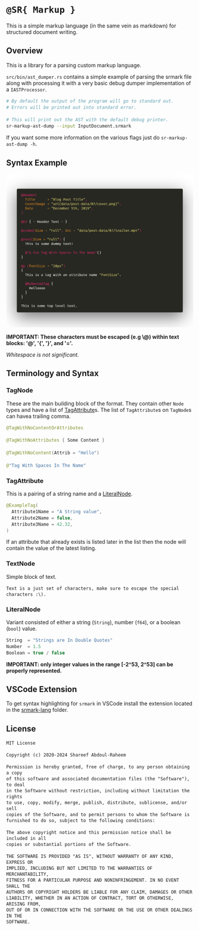 # `@SR{ Markup }`

This is a simple markup language (in the same vein as markdown) for structured document writing.

## Overview

This is a library for a parsing custom markup language.

`src/bin/ast_dumper.rs` contains a simple example of parsing the srmark file
along with processing it with a very basic debug dumper implementation of a `IASTProcessor`.

```bash
# By default the output of the program will go to standard out.
# Errors will be printed out into standard error.

# This will print out the AST with the default debug printer.
sr-markup-ast-dump --input InputDocument.srmark
```

If you want some more information on the various flags just do `sr-markup-ast-dump -h`.

## Syntax Example

![Example syntax](images/syntax_example.png)

**IMPORTANT: These characters must be escaped (e.g \\@) within text blocks: '@', '{', '}', and '='.**

_Whitespace is not significant._

## Terminology and Syntax

### TagNode
These are the main building block of the format. They contain other `Node` types
and have a list of [TagAttribute](#TagAttribute)s.
The list of `TagAttribute`s on `TagNode`s can havea trailing comma.
```swift
@TagWithNoContentOrAttributes

@TagWithNoAttributes { Some Content }

@TagWithNoContent(Attrib = "Hello")

@"Tag With Spaces In The Name"
```

### TagAttribute
This is a pairing of a string name and a [LiteralNode](#LiteralNode).
```swift
@ExampleTag(
  Attribute1Name = "A String value",
  Attribute2Name = false,
  Attribute3Name = 42.32,
)
```
If an attribute that already exists is listed later in the list then 
the node will contain the value of the latest listing.


### TextNode
Simple block of text.
```
Text is a just set of characters, make sure to escape the special
characters :\).
```
### LiteralNode
Variant consisted of either a string (`String`), number (`f64`), or a boolean (`bool`) value.
```swift
String  = "Strings are In Double Quotes"
Number  = 1.5
Boolean = true / false
```
**IMPORTANT: only integer values in the range [-2^53, 2^53] can be properly represented.**

## VSCode Extension 

To get syntax highlighting for `srmark` in VSCode install the extension located
in the [srmark-lang](srmark-lang) folder.

## License

```
MIT License

Copyright (c) 2020-2024 Shareef Abdoul-Raheem

Permission is hereby granted, free of charge, to any person obtaining a copy
of this software and associated documentation files (the "Software"), to deal
in the Software without restriction, including without limitation the rights
to use, copy, modify, merge, publish, distribute, sublicense, and/or sell
copies of the Software, and to permit persons to whom the Software is
furnished to do so, subject to the following conditions:

The above copyright notice and this permission notice shall be included in all
copies or substantial portions of the Software.

THE SOFTWARE IS PROVIDED "AS IS", WITHOUT WARRANTY OF ANY KIND, EXPRESS OR
IMPLIED, INCLUDING BUT NOT LIMITED TO THE WARRANTIES OF MERCHANTABILITY,
FITNESS FOR A PARTICULAR PURPOSE AND NONINFRINGEMENT. IN NO EVENT SHALL THE
AUTHORS OR COPYRIGHT HOLDERS BE LIABLE FOR ANY CLAIM, DAMAGES OR OTHER
LIABILITY, WHETHER IN AN ACTION OF CONTRACT, TORT OR OTHERWISE, ARISING FROM,
OUT OF OR IN CONNECTION WITH THE SOFTWARE OR THE USE OR OTHER DEALINGS IN THE
SOFTWARE.
```
